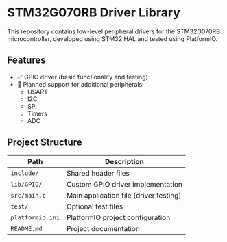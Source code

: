 # STM32G070RB Driver Library

This repository contains low-level peripheral drivers for the STM32G070RB microcontroller, developed using STM32 HAL and tested using PlatformIO.

## Features

- ✅ GPIO driver (basic functionality and testing)
- 🚧 Planned support for additional peripherals:
  - USART
  - I2C
  - SPI
  - Timers
  - ADC

## Project Structure

| Path               | Description                             |
|--------------------|-----------------------------------------|
| `include/`         | Shared header files                     |
| `lib/GPIO/`        | Custom GPIO driver implementation       |
| `src/main.c`       | Main application file (driver testing)  |
| `test/`            | Optional test files                     |
| `platformio.ini`   | PlatformIO project configuration        |
| `README.md`        | Project documentation                   |
